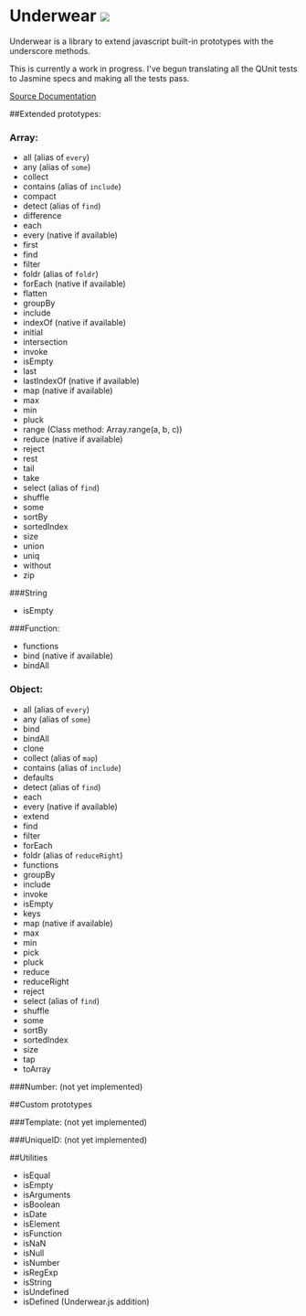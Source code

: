 Underwear [![](https://secure.travis-ci.org/daytonn/underwear.png?branch=master)](http://travis-ci.org/daytonn/underwear)
=========

Underwear is a library to extend javascript built-in prototypes with the
underscore methods.

This is currently a work in progress. I've begun translating all the
QUnit tests to Jasmine specs and making all the tests pass.

[Source Documentation](http://daytonn.github.com/underwear/docs/underwear.html)

##Extended prototypes:

### Array:
 - all (alias of `every`)
 - any (alias of `some`)
 - collect
 - contains (alias of `include`)
 - compact
 - detect (alias of `find`)
 - difference
 - each
 - every (native if available)
 - first
 - find
 - filter
 - foldr (alias of `foldr`)
 - forEach (native if available)
 - flatten
 - groupBy
 - include
 - indexOf (native if available)
 - initial
 - intersection
 - invoke
 - isEmpty
 - last
 - lastIndexOf (native if available)
 - map (native if available)
 - max
 - min
 - pluck
 - range (Class method: Array.range(a, b, c))
 - reduce (native if available)
 - reject
 - rest
 - tail
 - take
 - select (alias of `find`)
 - shuffle
 - some
 - sortBy
 - sortedIndex
 - size
 - union
 - uniq
 - without
 - zip


###String
 - isEmpty

###Function:
 - functions
 - bind (native if available)
 - bindAll

### Object:
 - all (alias of `every`)
 - any (alias of `some`)
 - bind
 - bindAll
 - clone
 - collect (alias of `map`)
 - contains (alias of `include`)
 - defaults
 - detect (alias of `find`)
 - each
 - every (native if available)
 - extend
 - find
 - filter
 - forEach
 - foldr (alias of `reduceRight`)
 - functions
 - groupBy
 - include
 - invoke
 - isEmpty
 - keys
 - map (native if available)
 - max
 - min
 - pick
 - pluck
 - reduce
 - reduceRight
 - reject
 - select (alias of `find`)
 - shuffle
 - some
 - sortBy
 - sortedIndex
 - size
 - tap
 - toArray


###Number:
(not yet implemented)

##Custom prototypes

###Template:
(not yet implemented)

###UniqueID:
(not yet implemented)

##Utilities
 - isEqual
 - isEmpty
 - isArguments
 - isBoolean
 - isDate
 - isElement
 - isFunction
 - isNaN
 - isNull
 - isNumber
 - isRegExp
 - isString
 - isUndefined
 - isDefined (Underwear.js addition)